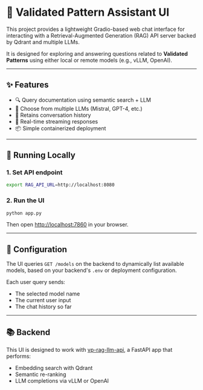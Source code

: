 # 🧠 Validated Pattern Assistant UI

This project provides a lightweight Gradio-based web chat interface for interacting with a Retrieval-Augmented Generation (RAG) API server backed by Qdrant and multiple LLMs.

It is designed for exploring and answering questions related to **Validated Patterns** using either local or remote models (e.g., vLLM, OpenAI).

---

## ✨ Features

- 🔍 Query documentation using semantic search + LLM
- 🔀 Choose from multiple LLMs (Mistral, GPT-4, etc.)
- 🧠 Retains conversation history
- 📡 Real-time streaming responses
- 📦 Simple containerized deployment

---

## 🚀 Running Locally

### 1. Set API endpoint

```bash
export RAG_API_URL=http://localhost:8080
```

### 2. Run the UI

```bash
python app.py
```

Then open [http://localhost:7860](http://localhost:7860) in your browser.

---

## 🔧 Configuration

The UI queries `GET /models` on the backend to dynamically list available models, based on your backend's `.env` or deployment configuration.

Each user query sends:
- The selected model name
- The current user input
- The chat history so far

---

## 📚 Backend

This UI is designed to work with [vp-rag-llm-api](https://github.com/dminnear-rh/vp-rag-llm-api), a FastAPI app that performs:
- Embedding search with Qdrant
- Semantic re-ranking
- LLM completions via vLLM or OpenAI
